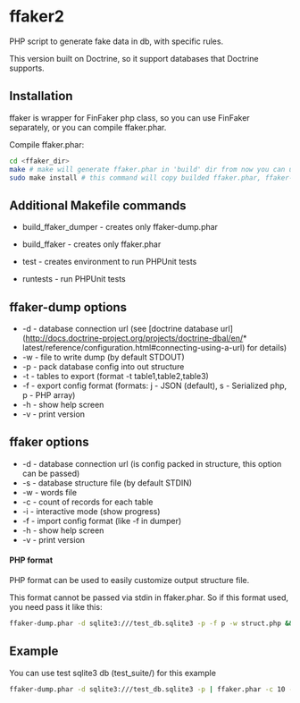 # ffaker2

PHP script to generate fake data in db, with specific rules. 

This version built on Doctrine, so it support databases that Doctrine supports.

## Installation

ffaker is wrapper for FinFaker php class, so you can use FinFaker separately, or you can compile ffaker.phar.

Compile ffaker.phar:

```bash
cd <ffaker_dir>
make # make will generate ffaker.phar in 'build' dir from now you can use it by ./build/ffaker.phar
sudo make install # this command will copy builded ffaker.phar, ffaker-dump.phar to /usr/local/bin, so it will be accesible globally
```

## Additional Makefile commands

* build_ffaker_dumper - creates only ffaker-dump.phar
* build_ffaker - creates only ffaker.phar

* test - creates environment to run PHPUnit tests
* runtests - run PHPUnit tests

## ffaker-dump options

* -d - database connection url (see [doctrine database url](http://docs.doctrine-project.org/projects/doctrine-dbal/en/* latest/reference/configuration.html#connecting-using-a-url) for details)
* -w - file to write dump (by default STDOUT)
* -p - pack database config into out structure
* -t - tables to export (format -t table1,table2,table3)
* -f - export config format (formats: j - JSON (default), s - Serialized php, p - PHP array)
* -h - show help screen
* -v - print version

## ffaker options

* -d - database connection url (is config packed in structure, this option can be passed)
* -s - database structure file (by default STDIN)
* -w - words file
* -c - count of records for each table
* -i - interactive mode (show progress)
* -f - import config format (like -f in dumper)
* -h - show help screen
* -v - print version


#### PHP format
PHP format can be used to easily customize output structure file.

This format cannot be passed via stdin in ffaker.phar. So if this format used, you need pass it like this:

```bash
ffaker-dump.phar -d sqlite3:///test_db.sqlite3 -p -f p -w struct.php && ffaker.phar -f p -s struct.php -c 1
```

## Example

You can use test sqlite3 db (test_suite/) for this example

```bash
ffaker-dump.phar -d sqlite3:///test_db.sqlite3 -p | ffaker.phar -c 10 -i
```